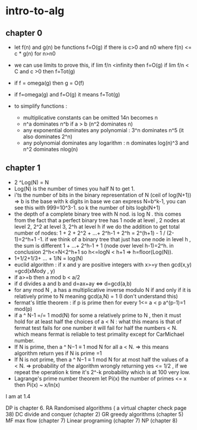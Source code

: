 # intro-to-alg
## chapter 0 
- let f(n) and g(n) be functions f=O(g) if there is c>0 and n0 where f(n) <= c * g(n) for n>n0
- we can use limits to prove this, if lim f/n <infinity then f=O(g) if lim f/n < C and c >0 then f=Tot(g)
- if f = omega(g) then g = O(f)
- if f=omega(g) and f=O(g) it means f=Tot(g)

- to simplify functions :
  - multiplicative constants can be omitted 14n becomes n
  - n^a dominates n^b if a > b (n^2 dominates n)
  - any exponential dominates any polynomial : 3^n dominates n^5 (it also dominates 2^n)
  - any polynomial dominates any logarithm : n dominates log(n)^3 and n^2 dominates nlog(n)

## chapter 1 

- 2 ^Log(N) = N 
- Log(N) is the number of times you half N to get 1.
- i'ts the number of bits in the binary representation of N (ceil of log(N+1)) => b is the base with k digits in base we can express N=b^k-1, you can see this with 999=10^3-1. so k the number of bits logb(N+1)
- the depth of a complete binary tree with N nod. is log N . this comes from the fact that a perfect binary tree has 1 node at level ,  2 nodes at level 2, 2^2 at level 3, 2^h at level h if we do the addition to get total number of nodes: 1 + 2 + 2^2 + ...+ 2^h-1 + 2^h = 2^(h+1) - 1 / (2-1)=2^h+1 -1. if we think of a binary tree that just has one node in level h , the sum is different 1 + ...+ 2^h-1 + 1 (node over level h-1)=2^h. in conclusion 2^h<=N<2^h+1 so h<=logN < h+1 => h=floor(Log(N)).
- 1+1/2+1/3+ ... + 1/N = log(N)
- euclid algorithm : if x and y are positive integers with x>=y then gcd(x,y) =gcd(xMody , y)
- if a>=b then a mod b < a/2
- if d divides a and b and d=ax+ay <=> d=gcd(a,b)
- for any mod N , a has a multiplicative inverse modulo N if and only if it is relatively prime to N meaning gcd(a,N) = 1 (I don't understand this)
- fermat's little theorem : if p is prime then for every 1<= a < p a^(p-1)=1 mod(p)
- if a ^ N-1 =/= 1 mod(N) for some a relatively prime to N , then it must hold for at least half the choices of a < N : what this means is that of fermat test fails for one number it will fail for half the numbers < N. which means fermat is reliable to test primality except for CarMichael number.
- If N is prime, then a ^ N−1 ≡ 1 mod N for all a < N. => this means algorithm return yes if N is prime =1 
- If N is not prime, then a ^ N−1 ≡ 1 mod N for at most half the values of a < N. => probability of the algorithm wrongly returning yes <= 1/2 , if we repeat the operation k time it's 2^-k probability which is at 100 very low.
- Lagrange's prime number theorem let Pi(x) the number of primes <= x then Pi(x) ~ x/ln(x)

I am at 1.4

DP is chapter 6. 
RA Randomised algorithms ( a virtual chapter check page 38)
DC divide and conquer (chapter 2) 
GR greedy algorithms (chapter 5)
MF max flow (chapter 7)
Linear programing (chapter 7)
NP (chapter 8)